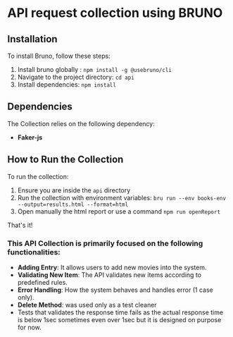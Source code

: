 # API request collection using BRUNO

## Installation

To install Bruno, follow these steps:

1. Install bruno globally : `npm install -g @usebruno/cli`
2. Navigate to the project directory: `cd api`
3. Install dependencies: `npm install`

## Dependencies

The Collection relies on the following dependency:

- **Faker-js**

## How to Run the Collection

To run the collection:

1. Ensure you are inside the `api` directory
2. Run the collection with environment variables: `bru run --env books-env --output=results.html --format=html`
4. Open manually the html report or use a command `npm run openReport`

That's it!

### This API Collection is primarily focused on the following functionalities:

- **Adding Entry**: It allows users to add new movies into the system.
- **Validating New Item**: The API validates new items according to predefined rules.
- **Error Handling**: How the system behaves and handles error (1 case only).
- **Delete Method**: was used only as a test cleaner
- Tests that validates the response time fails as the actual response time is below 1sec sometimes even over 1sec but it is designed on purpose for now.

